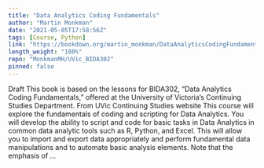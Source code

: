 ```yaml
---
title: "Data Analytics Coding Fundamentals"
author: "Martin Monkman"
date: "2021-05-05T17:58:56Z"
tags: [Course, Python]
link: "https://bookdown.org/martin_monkman/DataAnalyticsCodingFundamentals/"
length_weight: "100%"
repo: "MonkmanMH/UVic_BIDA302"
pinned: false
---
```


Draft This book is based on the lessons for BIDA302, “Data Analytics Coding Fundamentals,” offered at the University of Victoria’s Continuing Studies Department. From UVic Continuing Studies website This course will explore the fundamentals of coding and scripting for Data Analytics. You will develop the ability to script and code for basic tasks in Data Analytics in common data analytic tools such as R, Python, and Excel. This will allow you to import and export data appropriately and perform fundamental data manipulations and to automate basic analysis elements. Note that the emphasis of ...
